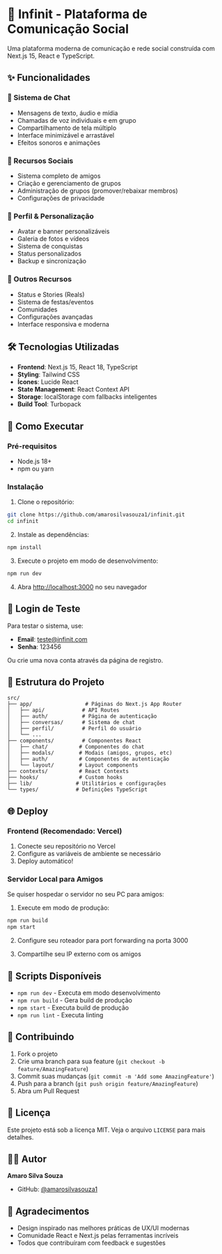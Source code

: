 # 🚀 Infinit - Plataforma de Comunicação Social

Uma plataforma moderna de comunicação e rede social construída com Next.js 15, React e TypeScript.

## ✨ Funcionalidades

### 💬 Sistema de Chat
- Mensagens de texto, áudio e mídia
- Chamadas de voz individuais e em grupo  
- Compartilhamento de tela múltiplo
- Interface minimizável e arrastável
- Efeitos sonoros e animações

### 👥 Recursos Sociais
- Sistema completo de amigos
- Criação e gerenciamento de grupos
- Administração de grupos (promover/rebaixar membros)
- Configurações de privacidade

### 👤 Perfil & Personalização
- Avatar e banner personalizáveis
- Galeria de fotos e vídeos
- Sistema de conquistas
- Status personalizados
- Backup e sincronização

### 🎯 Outros Recursos
- Status e Stories (Reals)
- Sistema de festas/eventos
- Comunidades
- Configurações avançadas
- Interface responsiva e moderna

## 🛠️ Tecnologias Utilizadas

- **Frontend**: Next.js 15, React 18, TypeScript
- **Styling**: Tailwind CSS
- **Ícones**: Lucide React
- **State Management**: React Context API
- **Storage**: localStorage com fallbacks inteligentes
- **Build Tool**: Turbopack

## 🚀 Como Executar

### Pré-requisitos
- Node.js 18+ 
- npm ou yarn

### Instalação

1. Clone o repositório:
```bash
git clone https://github.com/amarosilvasouza1/infinit.git
cd infinit
```

2. Instale as dependências:
```bash
npm install
```

3. Execute o projeto em modo de desenvolvimento:
```bash
npm run dev
```

4. Abra [http://localhost:3000](http://localhost:3000) no seu navegador

## 🔐 Login de Teste

Para testar o sistema, use:
- **Email**: teste@infinit.com
- **Senha**: 123456

Ou crie uma nova conta através da página de registro.

## 📁 Estrutura do Projeto

```
src/
├── app/                 # Páginas do Next.js App Router
│   ├── api/            # API Routes
│   ├── auth/           # Página de autenticação
│   ├── conversas/      # Sistema de chat
│   ├── perfil/         # Perfil do usuário
│   └── ...
├── components/         # Componentes React
│   ├── chat/          # Componentes do chat
│   ├── modals/        # Modais (amigos, grupos, etc)
│   ├── auth/          # Componentes de autenticação
│   └── layout/        # Layout components
├── contexts/          # React Contexts
├── hooks/             # Custom hooks
├── lib/              # Utilitários e configurações
└── types/            # Definições TypeScript
```

## 🌐 Deploy

### Frontend (Recomendado: Vercel)
1. Conecte seu repositório no Vercel
2. Configure as variáveis de ambiente se necessário
3. Deploy automático!

### Servidor Local para Amigos
Se quiser hospedar o servidor no seu PC para amigos:

1. Execute em modo de produção:
```bash
npm run build
npm start
```

2. Configure seu roteador para port forwarding na porta 3000

3. Compartilhe seu IP externo com os amigos

## 📝 Scripts Disponíveis

- `npm run dev` - Executa em modo desenvolvimento
- `npm run build` - Gera build de produção
- `npm start` - Executa build de produção
- `npm run lint` - Executa linting

## 🤝 Contribuindo

1. Fork o projeto
2. Crie uma branch para sua feature (`git checkout -b feature/AmazingFeature`)
3. Commit suas mudanças (`git commit -m 'Add some AmazingFeature'`)
4. Push para a branch (`git push origin feature/AmazingFeature`)
5. Abra um Pull Request

## 📄 Licença

Este projeto está sob a licença MIT. Veja o arquivo `LICENSE` para mais detalhes.

## 👨‍💻 Autor

**Amaro Silva Souza**
- GitHub: [@amarosilvasouza1](https://github.com/amarosilvasouza1)

## 🙏 Agradecimentos

- Design inspirado nas melhores práticas de UX/UI modernas
- Comunidade React e Next.js pelas ferramentas incríveis
- Todos que contribuíram com feedback e sugestões

